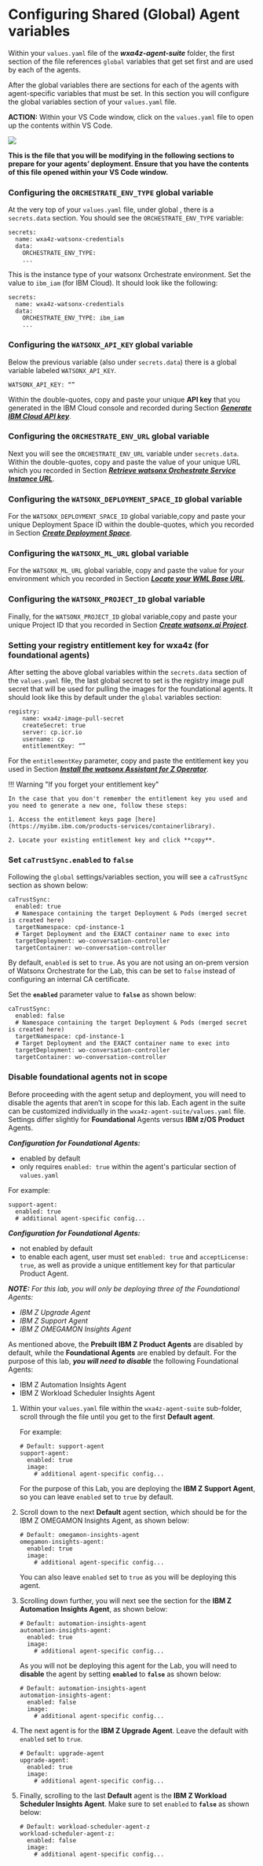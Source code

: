 # Configuring Shared (Global) Agent variables

Within your `values.yaml` file of the ***wxa4z-agent-suite*** folder, the first section of the file references `global` variables that get set first and are used by each of the agents.

After the global variables there are sections for each of the agents with agent-specific variables that must be set. In this section you will configure the global variables section of your `values.yaml` file.

**ACTION:** Within your VS Code window, click on the `values.yaml` file to open up the contents within VS Code.

![](_attachments/setup4.png)

**This is the file that you will be modifying in the following sections to prepare for your agents’ deployment. Ensure that you have the contents of this file opened within your VS Code window.**


### Configuring the `ORCHESTRATE_ENV_TYPE` global variable

At the very top of your `values.yaml` file, under global , there is a `secrets.data` section. You should see the `ORCHESTRATE_ENV_TYPE` variable:

```
secrets:
  name: wxa4z-watsonx-credentials 
  data:
    ORCHESTRATE_ENV_TYPE:
    ...
```

This is the instance type of your watsonx Orchestrate environment. Set the value to `ibm_iam` (for IBM Cloud). It should look like the following:

```
secrets:
  name: wxa4z-watsonx-credentials 
  data:
    ORCHESTRATE_ENV_TYPE: ibm_iam
    ...
```

### Configuring the `WATSONX_API_KEY` global variable

Below the previous variable (also under `secrets.data`) there is a global variable labeled `WATSONX_API_KEY`.

`WATSONX_API_KEY: “”`

Within the double-quotes, copy and paste your unique **API key** that you generated in the IBM Cloud console and recorded during Section ***[Generate IBM Cloud API key](../watsonx-ai/api-key.md)***.

### Configuring the `ORCHESTRATE_ENV_URL` global variable

Next you will see the `ORCHESTRATE_ENV_URL` variable under `secrets.data`. Within the double-quotes, copy and paste the value of your unique URL which you recorded in Section ***[Retrieve watsonx Orchestrate Service Instance URL](../watsonx-ai/service-instance-url.md)***.


### Configuring the `WATSONX_DEPLOYMENT_SPACE_ID` global variable

For the `WATSONX_DEPLOYMENT_SPACE_ID` global variable,copy and paste your unique Deployment Space ID within the double-quotes, which you recorded in Section ***[Create Deployment Space](../watsonx-ai/deployment-space.md)***.

### Configuring the `WATSONX_ML_URL` global variable

For the `WATSONX_ML_URL` global variable, copy and paste the value for your environment which you recorded in Section ***[Locate your WML Base URL](../watsonx-ai/wml-base-url.md)***.

### Configuring the `WATSONX_PROJECT_ID` global variable

Finally, for the `WATSONX_PROJECT_ID` global variable,copy and paste your unique Project ID that you recorded in Section ***[Create watsonx.ai Project](../watsonx-ai/project.md)***.


### Setting your registry entitlement key for wxa4z (for foundational agents)

After setting the above global variables within the `secrets.data` section of the `values.yaml` file, the last global secret to set is the registry image pull secret that will be used for pulling the images for the foundational agents. It should look like this by default under the `global` variables section:

```
registry:
    name: wxa4z-image-pull-secret 
    createSecret: true
    server: cp.icr.io
    username: cp 
    entitlementKey: “”
```

For the `entitlementKey` parameter, copy and paste the entitlement key you used in Section ***[Install the watsonx Assistant for Z Operator](../zAssistantDeploy/install-wxa4z-operator.md)***.

!!! Warning "If you forget your entitlement key"

    In the case that you don't remember the entitlement key you used and you need to generate a new one, follow these steps:

    1. Access the entitlement keys page [here](https://myibm.ibm.com/products-services/containerlibrary).
   
    2. Locate your existing entitlement key and click **copy**.


### Set `caTrustSync.enabled` to `false`

Following the `global` settings/variables section, you will see a `caTrustSync` section as shown below:

```
caTrustSync:
  enabled: true
  # Namespace containing the target Deployment & Pods (merged secret is created here)
  targetNamespace: cpd-instance-1
  # Target Deployment and the EXACT container name to exec into
  targetDeployment: wo-conversation-controller
  targetContainer: wo-conversation-controller
```
By default, `enabled` is set to `true`. As you are not using an on-prem version of Watsonx Orchestrate for the Lab, this can be set to `false` instead of configuring an internal CA certificate.

Set the **`enabled`** parameter value to **`false`** as shown below:

```
caTrustSync:
  enabled: false
  # Namespace containing the target Deployment & Pods (merged secret is created here)
  targetNamespace: cpd-instance-1
  # Target Deployment and the EXACT container name to exec into
  targetDeployment: wo-conversation-controller
  targetContainer: wo-conversation-controller
```


### Disable foundational agents not in scope

Before proceeding with the agent setup and deployment, you will need to disable the agents that aren’t in scope for this lab. Each agent in the suite can be customized individually in the `wxa4z-agent-suite/values.yaml` file. Settings differ slightly for **Foundational** Agents versus **IBM z/OS Product** Agents.

***Configuration for Foundational Agents:***

* enabled by default
* only requires `enabled: true` within the agent's particular section of `values.yaml`
  
For example:

```
support-agent:
  enabled: true
  # additional agent-specific config...
```

***Configuration for Foundational Agents:***

* not enabled by default
* to enable each agent, user must set `enabled: true` and `acceptLicense: true`, as well as provide a unique entitlement key for that particular Product Agent. 

***NOTE:*** *For this lab, you will only be deploying three of the Foundational Agents:*

* *IBM Z Upgrade Agent*
* *IBM Z Support Agent*
* *IBM Z OMEGAMON Insights Agent*


As mentioned above, the **Prebuilt IBM Z Product Agents** are disabled by default, while the **Foundational Agents** are enabled by default. For the purpose of this lab, ***you will need to disable*** the following Foundational Agents:

* IBM Z Automation Insights Agent
* IBM Z Workload Scheduler Insights Agent

1. Within your `values.yaml` file within the `wxa4z-agent-suite` sub-folder, scroll through the file until you get to the first **Default agent**.
   
    For example:

    ```
    # Default: support-agent
    support-agent:
      enabled: true
      image:
        # additional agent-specific config...
    ```

    For the purpose of this Lab, you are deploying the **IBM Z Support Agent**, so you can leave `enabled` set to `true` by default. 

2. Scroll down to the next **Default** agent section, which should be for the IBM Z OMEGAMON Insights Agent, as shown below:

    ```
    # Default: omegamon-insights-agent
    omegamon-insights-agent:
      enabled: true
      image:
        # additional agent-specific config...
    ```

    You can also leave `enabled` set to `true` as you will be deploying this agent.
  
3. Scrolling down further, you will next see the section for the **IBM Z Automation Insights Agent**, as shown below:
   
    ```
    # Default: automation-insights-agent
    automation-insights-agent:
      enabled: true
      image:
        # additional agent-specific config...
    ```

    As you will not be deploying this agent for the Lab, you will need to **disable** the agent by setting **`enabled`** to **`false`** as shown below:

    ```
    # Default: automation-insights-agent
    automation-insights-agent:
      enabled: false
      image:
        # additional agent-specific config...
    ```

4. The next agent is for the **IBM Z Upgrade Agent**. Leave the default with `enabled` set to `true`. 

    ```
    # Default: upgrade-agent
    upgrade-agent:
      enabled: true
      image:
        # additional agent-specific config...
    ```

5. Finally, scrolling to the last **Default** agent is the **IBM Z Workload Scheduler Insights Agent**. Make sure to set `enabled` to **`false`** as shown below:
   
    ```
    # Default: workload-scheduler-agent-z
    workload-scheduler-agent-z:
      enabled: false
      image:
        # additional agent-specific config...
    ```